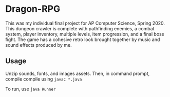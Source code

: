 # Dragon-RPG

This was my individual final project for AP Computer Science, Spring 2020. This dungeon crawler is complete with pathfinding enemies, a combat system, player inventory, multiple levels, item progression, and a final boss fight. The game has a cohesive retro look brought together by music and sound effects produced by me.

Usage
-----
Unzip sounds, fonts, and images assets. Then, in command prompt, compile compile using
```javac *.java```

To run, use
```java Runner```
